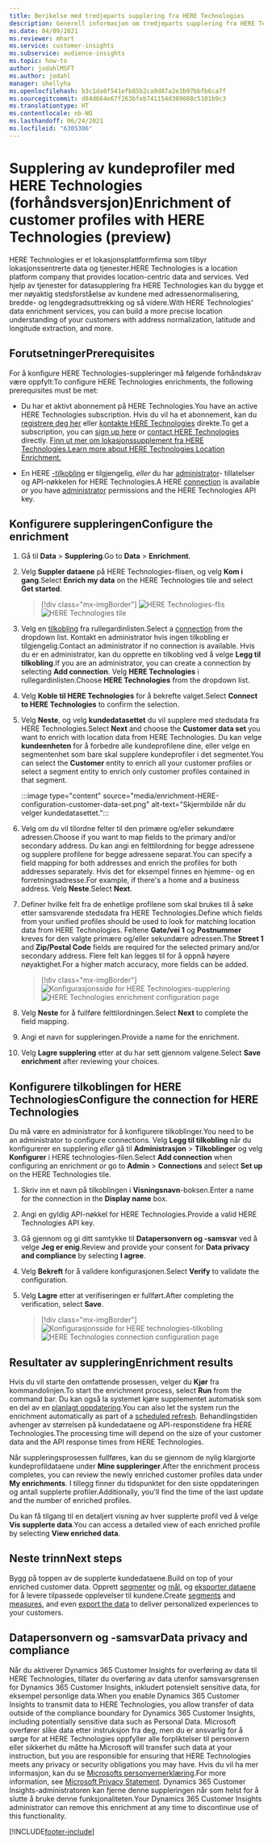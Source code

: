 ```yaml
---
title: Berikelse med tredjeparts supplering fra HERE Technologies
description: Generell informasjon om tredjeparts supplering fra HERE Technologies.
ms.date: 04/09/2021
ms.reviewer: mhart
ms.service: customer-insights
ms.subservice: audience-insights
ms.topic: how-to
author: jodahlMSFT
ms.author: jodahl
manager: shellyha
ms.openlocfilehash: b3c1da0f541efb85b2ca9d87a2e3b97bbfb6ca7f
ms.sourcegitcommit: d84d664e67f263bfeb741154d309088c5101b9c3
ms.translationtype: HT
ms.contentlocale: nb-NO
ms.lasthandoff: 06/24/2021
ms.locfileid: "6305306"
---
```

# <a name="enrichment-of-customer-profiles-with-here-technologies-preview"></a><span data-ttu-id="8cb4c-103">Supplering av kundeprofiler med HERE Technologies (forhåndsversjon)</span><span class="sxs-lookup"><span data-stu-id="8cb4c-103">Enrichment of customer profiles with HERE Technologies (preview)</span></span>

<span data-ttu-id="8cb4c-104">HERE Technologies er et lokasjonsplattformfirma som tilbyr lokasjonssentrerte data og tjenester.</span><span class="sxs-lookup"><span data-stu-id="8cb4c-104">HERE Technologies is a location platform company that provides location-centric data and services.</span></span> <span data-ttu-id="8cb4c-105">Ved hjelp av tjenester for datasupplering fra HERE Technologies kan du bygge et mer nøyaktig stedsforståelse av kundene med adressenormalisering, bredde- og lengdegradsuttrekking og så videre.</span><span class="sxs-lookup"><span data-stu-id="8cb4c-105">With HERE Technologies' data enrichment services, you can build a more precise location understanding of your customers with address normalization, latitude and longitude extraction, and more.</span></span>

## <a name="prerequisites"></a><span data-ttu-id="8cb4c-106">Forutsetninger</span><span class="sxs-lookup"><span data-stu-id="8cb4c-106">Prerequisites</span></span>

<span data-ttu-id="8cb4c-107">For å konfigure HERE Technologies-suppleringer må følgende forhåndskrav være oppfylt:</span><span class="sxs-lookup"><span data-stu-id="8cb4c-107">To configure HERE Technologies enrichments, the following prerequisites must be met:</span></span>

- <span data-ttu-id="8cb4c-108">Du har et aktivt abonnement på HERE Technologies.</span><span class="sxs-lookup"><span data-stu-id="8cb4c-108">You have an active HERE Technologies subscription.</span></span> <span data-ttu-id="8cb4c-109">Hvis du vil ha et abonnement, kan du [registrere deg her](https://developer.here.com/sign-up?utm_medium=referral&utm_source=Microsoft-Dynamics-CI&create=Freemium-Basic) eller [kontakte HERE Technologies](https://developer.here.com/help?utm_medium=referral&utm_source=Microsoft-Dynamics-CI#how-can-we-help-you) direkte.</span><span class="sxs-lookup"><span data-stu-id="8cb4c-109">To get a subscription, you can [sign up here](https://developer.here.com/sign-up?utm_medium=referral&utm_source=Microsoft-Dynamics-CI&create=Freemium-Basic) or [contact HERE Technologies](https://developer.here.com/help?utm_medium=referral&utm_source=Microsoft-Dynamics-CI#how-can-we-help-you) directly.</span></span> [<span data-ttu-id="8cb4c-110">Finn ut mer om lokasjonssupplement fra HERE Technologies.</span><span class="sxs-lookup"><span data-stu-id="8cb4c-110">Learn more about HERE Technologies Location Enrichment.</span></span>](https://developer.here.com/location-enrichment?cid=Dev-MicrosoftDynamics-DB-0-Dev-&utm_source=MicrosoftDynamics&utm_medium=referral&utm_campaign=Online_Dev_ReferralMicrosoft)

- <span data-ttu-id="8cb4c-111">En HERE [-tilkobling](connections.md) er tilgjengelig, *eller* du har [administrator](permissions.md#administrator)- tillatelser og API-nøkkelen for HERE Technologies.</span><span class="sxs-lookup"><span data-stu-id="8cb4c-111">A HERE [connection](connections.md) is available *or* you have [administrator](permissions.md#administrator) permissions and the HERE Technologies API key.</span></span>

## <a name="configure-the-enrichment"></a><span data-ttu-id="8cb4c-112">Konfigurere suppleringen</span><span class="sxs-lookup"><span data-stu-id="8cb4c-112">Configure the enrichment</span></span>

1. <span data-ttu-id="8cb4c-113">Gå til **Data** > **Supplering**.</span><span class="sxs-lookup"><span data-stu-id="8cb4c-113">Go to **Data** > **Enrichment**.</span></span> 

1. <span data-ttu-id="8cb4c-114">Velg **Suppler dataene** på HERE Technologies-flisen, og velg **Kom i gang**.</span><span class="sxs-lookup"><span data-stu-id="8cb4c-114">Select **Enrich my data** on the HERE Technologies tile and select **Get started**.</span></span>

   > [!div class="mx-imgBorder"]
   > <span data-ttu-id="8cb4c-115">![HERE Technologies-flis](media/HERE-tile.png "HERE Technologies-flis")</span><span class="sxs-lookup"><span data-stu-id="8cb4c-115">![HERE Technologies tile](media/HERE-tile.png "HERE Technologies tile")</span></span>

1. <span data-ttu-id="8cb4c-116">Velg en [tilkobling](connections.md) fra rullegardinlisten.</span><span class="sxs-lookup"><span data-stu-id="8cb4c-116">Select a [connection](connections.md) from the dropdown list.</span></span> <span data-ttu-id="8cb4c-117">Kontakt en administrator hvis ingen tilkobling er tilgjengelig.</span><span class="sxs-lookup"><span data-stu-id="8cb4c-117">Contact  an administrator if no connection is available.</span></span> <span data-ttu-id="8cb4c-118">Hvis du er en administrator, kan du opprette en tilkobling ved å velge **Legg til tilkobling**.</span><span class="sxs-lookup"><span data-stu-id="8cb4c-118">If you are an administrator, you can create a connection by selecting **Add connection**.</span></span> <span data-ttu-id="8cb4c-119">Velg **HERE Technologies** i rullegardinlisten.</span><span class="sxs-lookup"><span data-stu-id="8cb4c-119">Choose **HERE Technologies** from the dropdown list.</span></span> 

1. <span data-ttu-id="8cb4c-120">Velg **Koble til HERE Technologies** for å bekrefte valget.</span><span class="sxs-lookup"><span data-stu-id="8cb4c-120">Select **Connect to HERE Technologies** to confirm the selection.</span></span>

1.  <span data-ttu-id="8cb4c-121">Velg **Neste**, og velg **kundedatasettet** du vil supplere med stedsdata fra HERE Technologies.</span><span class="sxs-lookup"><span data-stu-id="8cb4c-121">Select **Next** and choose the **Customer data set** you want to enrich with location data from HERE Technologies.</span></span> <span data-ttu-id="8cb4c-122">Du kan velge **kundeenheten** for å forbedre alle kundeprofilene dine, eller velge en segmentenhet som bare skal supplere kundeprofiler i det segmentet.</span><span class="sxs-lookup"><span data-stu-id="8cb4c-122">You can select the **Customer** entity to enrich all your customer profiles or select a segment entity to enrich only customer profiles contained in that segment.</span></span>

    :::image type="content" source="media/enrichment-HERE-configuration-customer-data-set.png" alt-text="Skjermbilde når du velger kundedatasettet.":::

1. <span data-ttu-id="8cb4c-124">Velg om du vil tilordne felter til den primære og/eller sekundære adressen.</span><span class="sxs-lookup"><span data-stu-id="8cb4c-124">Choose if you want to map fields to the primary and/or secondary address.</span></span> <span data-ttu-id="8cb4c-125">Du kan angi en felttilordning for begge adressene og supplere profilene for begge adressene separat.</span><span class="sxs-lookup"><span data-stu-id="8cb4c-125">You can specify a field mapping for both addresses and enrich the profiles for both addresses separately.</span></span> <span data-ttu-id="8cb4c-126">Hvis det for eksempel finnes en hjemme- og en forretningsadresse.</span><span class="sxs-lookup"><span data-stu-id="8cb4c-126">For example, if there's a home and a business address.</span></span> <span data-ttu-id="8cb4c-127">Velg **Neste**.</span><span class="sxs-lookup"><span data-stu-id="8cb4c-127">Select **Next**.</span></span>

1. <span data-ttu-id="8cb4c-128">Definer hvilke felt fra de enhetlige profilene som skal brukes til å søke etter samsvarende stedsdata fra HERE Technologies.</span><span class="sxs-lookup"><span data-stu-id="8cb4c-128">Define which fields from your unified profiles should be used to look for matching location data from HERE Technologies.</span></span> <span data-ttu-id="8cb4c-129">Feltene **Gate/vei 1** og **Postnummer** kreves for den valgte primære og/eller sekundære adressen.</span><span class="sxs-lookup"><span data-stu-id="8cb4c-129">The **Street 1** and **Zip/Postal Code** fields are required for the selected primary and/or secondary address.</span></span> <span data-ttu-id="8cb4c-130">Flere felt kan legges til for å oppnå høyere nøyaktighet.</span><span class="sxs-lookup"><span data-stu-id="8cb4c-130">For a higher match accuracy, more fields can be added.</span></span>

   > [!div class="mx-imgBorder"]
   > <span data-ttu-id="8cb4c-131">![Konfigurasjonsside for HERE Technologies-supplering](media/enrichment-HERE-configuration.png "Konfigurasjonsside for HERE Technologies-supplering")</span><span class="sxs-lookup"><span data-stu-id="8cb4c-131">![HERE Technologies enrichment configuration page](media/enrichment-HERE-configuration.png "HERE Technologies enrichment configuration page")</span></span>

1. <span data-ttu-id="8cb4c-132">Velg **Neste** for å fullføre felttilordningen.</span><span class="sxs-lookup"><span data-stu-id="8cb4c-132">Select **Next** to complete the field mapping.</span></span>

1. <span data-ttu-id="8cb4c-133">Angi et navn for suppleringen.</span><span class="sxs-lookup"><span data-stu-id="8cb4c-133">Provide a name for the enrichment.</span></span> 

1. <span data-ttu-id="8cb4c-134">Velg **Lagre supplering** etter at du har sett gjennom valgene.</span><span class="sxs-lookup"><span data-stu-id="8cb4c-134">Select **Save enrichment** after reviewing your choices.</span></span>

## <a name="configure-the-connection-for-here-technologies"></a><span data-ttu-id="8cb4c-135">Konfigurere tilkoblingen for HERE Technologies</span><span class="sxs-lookup"><span data-stu-id="8cb4c-135">Configure the connection for HERE Technologies</span></span> 

<span data-ttu-id="8cb4c-136">Du må være en administrator for å konfigurere tilkoblinger.</span><span class="sxs-lookup"><span data-stu-id="8cb4c-136">You need to be an administrator to configure connections.</span></span> <span data-ttu-id="8cb4c-137">Velg **Legg til tilkobling** når du konfigurerer en supplering *eller* gå til **Administrasjon** > **Tilkoblinger** og velg **Konfigurer** i HERE technologies-filen.</span><span class="sxs-lookup"><span data-stu-id="8cb4c-137">Select **Add connection** when configuring an enrichment *or* go to **Admin** > **Connections** and select **Set up** on the HERE Technologies tile.</span></span>

1. <span data-ttu-id="8cb4c-138">Skriv inn et navn på tilkoblingen i **Visningsnavn**-boksen.</span><span class="sxs-lookup"><span data-stu-id="8cb4c-138">Enter a name for the connection in the **Display name** box.</span></span>

1. <span data-ttu-id="8cb4c-139">Angi en gyldig API-nøkkel for HERE Technologies.</span><span class="sxs-lookup"><span data-stu-id="8cb4c-139">Provide a valid HERE Technologies API key.</span></span>

1. <span data-ttu-id="8cb4c-140">Gå gjennom og gi ditt samtykke til **Datapersonvern og -samsvar** ved å velge **Jeg er enig**.</span><span class="sxs-lookup"><span data-stu-id="8cb4c-140">Review and provide your consent for **Data privacy and compliance** by selecting **I agree**.</span></span>

1. <span data-ttu-id="8cb4c-141">Velg **Bekreft** for å validere konfigurasjonen.</span><span class="sxs-lookup"><span data-stu-id="8cb4c-141">Select **Verify** to validate the configuration.</span></span>

1. <span data-ttu-id="8cb4c-142">Velg **Lagre** etter at verifiseringen er fullført.</span><span class="sxs-lookup"><span data-stu-id="8cb4c-142">After completing the verification, select **Save**.</span></span>

   > [!div class="mx-imgBorder"]
   > <span data-ttu-id="8cb4c-143">![Konfigurasjonsside for HERE technologies-tilkobling](media/enrichment-HERE-connection.png "Konfigurasjonsside for HERE technologies-tilkobling")</span><span class="sxs-lookup"><span data-stu-id="8cb4c-143">![HERE Technologies connection configuration page](media/enrichment-HERE-connection.png "HERE Technologies connection configuration page")</span></span>

## <a name="enrichment-results"></a><span data-ttu-id="8cb4c-144">Resultater av supplering</span><span class="sxs-lookup"><span data-stu-id="8cb4c-144">Enrichment results</span></span>

<span data-ttu-id="8cb4c-145">Hvis du vil starte den omfattende prosessen, velger du **Kjør** fra kommandolinjen.</span><span class="sxs-lookup"><span data-stu-id="8cb4c-145">To start the enrichment process, select **Run** from the command bar.</span></span> <span data-ttu-id="8cb4c-146">Du kan også la systemet kjøre supplementet automatisk som en del av en [planlagt oppdatering](system.md#schedule-tab).</span><span class="sxs-lookup"><span data-stu-id="8cb4c-146">You can also let the system run the enrichment automatically as part of a [scheduled refresh](system.md#schedule-tab).</span></span> <span data-ttu-id="8cb4c-147">Behandlingstiden avhenger av størrelsen på kundedataene og API-responstidene fra HERE Technologies.</span><span class="sxs-lookup"><span data-stu-id="8cb4c-147">The processing time will depend on the size of your customer data and the API response times from HERE Technologies.</span></span>

<span data-ttu-id="8cb4c-148">Når suppleringsprosessen fullføres, kan du se gjennom de nylig klargjorte kundeprofildataene under **Mine suppleringer**.</span><span class="sxs-lookup"><span data-stu-id="8cb4c-148">After the enrichment process completes, you can review the newly enriched customer profiles data under **My enrichments**.</span></span> <span data-ttu-id="8cb4c-149">I tillegg finner du tidspunktet for den siste oppdateringen og antall supplerte profiler.</span><span class="sxs-lookup"><span data-stu-id="8cb4c-149">Additionally, you'll find the time of the last update and the number of enriched profiles.</span></span>

<span data-ttu-id="8cb4c-150">Du kan få tilgang til en detaljert visning av hver supplerte profil ved å velge **Vis supplerte data**.</span><span class="sxs-lookup"><span data-stu-id="8cb4c-150">You can access a detailed view of each enriched profile by selecting **View enriched data**.</span></span>

## <a name="next-steps"></a><span data-ttu-id="8cb4c-151">Neste trinn</span><span class="sxs-lookup"><span data-stu-id="8cb4c-151">Next steps</span></span>

<span data-ttu-id="8cb4c-152">Bygg på toppen av de supplerte kundedataene.</span><span class="sxs-lookup"><span data-stu-id="8cb4c-152">Build on top of your enriched customer data.</span></span> <span data-ttu-id="8cb4c-153">Opprett [segmenter](segments.md) og [mål](measures.md), og [eksporter dataene](export-destinations.md) for å levere tilpassede opplevelser til kundene.</span><span class="sxs-lookup"><span data-stu-id="8cb4c-153">Create [segments](segments.md) and [measures](measures.md), and even [export the data](export-destinations.md) to deliver personalized experiences to your customers.</span></span>

## <a name="data-privacy-and-compliance"></a><span data-ttu-id="8cb4c-154">Datapersonvern og -samsvar</span><span class="sxs-lookup"><span data-stu-id="8cb4c-154">Data privacy and compliance</span></span>

<span data-ttu-id="8cb4c-155">Når du aktiverer Dynamics 365 Customer Insights for overføring av data til HERE Technologies, tillater du overføring av data utenfor samsvarsgrensen for Dynamics 365 Customer Insights, inkludert potensielt sensitive data, for eksempel personlige data.</span><span class="sxs-lookup"><span data-stu-id="8cb4c-155">When you enable Dynamics 365 Customer Insights to transmit data to HERE Technologies, you allow transfer of data outside of the compliance boundary for Dynamics 365 Customer Insights, including potentially sensitive data such as Personal Data.</span></span> <span data-ttu-id="8cb4c-156">Microsoft overfører slike data etter instruksjon fra deg, men du er ansvarlig for å sørge for at HERE Technologies oppfyller alle forpliktelser til personvern eller sikkerhet du måtte ha.</span><span class="sxs-lookup"><span data-stu-id="8cb4c-156">Microsoft will transfer such data at your instruction, but you are responsible for ensuring that HERE Technologies meets any privacy or security obligations you may have.</span></span> <span data-ttu-id="8cb4c-157">Hvis du vil ha mer informasjon, kan du se [Microsofts personvernerklæring](https://go.microsoft.com/fwlink/?linkid=396732).</span><span class="sxs-lookup"><span data-stu-id="8cb4c-157">For more information, see [Microsoft Privacy Statement](https://go.microsoft.com/fwlink/?linkid=396732).</span></span>
<span data-ttu-id="8cb4c-158">Dynamics 365 Customer Insights-administratoren kan fjerne denne suppleringen når som helst for å slutte å bruke denne funksjonaliteten.</span><span class="sxs-lookup"><span data-stu-id="8cb4c-158">Your Dynamics 365 Customer Insights administrator can remove this enrichment at any time to discontinue use of this functionality.</span></span>


[!INCLUDE[footer-include](../includes/footer-banner.md)]
